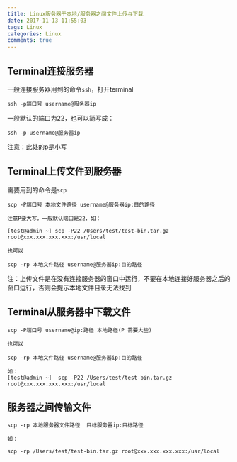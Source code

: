 ```yaml
---
title: Linux服务器于本地/服务器之间文件上传与下载
date: 2017-11-13 11:55:03
tags: Linux
categories: Linux
comments: true
---
```



## Terminal连接服务器

一般连接服务器用到的命令`ssh`，打开terminal
<!---more--->
```
ssh -p端口号 username@服务器ip
```
一般默认的端口为22，也可以简写成：

```
ssh -p username@服务器ip

```

注意：此处的p是小写


## Terminal上传文件到服务器

需要用到的命令是`scp`

```
scp -P端口号 本地文件路径 username@服务器ip:目的路径

注意P要大写，一般默认端口是22，如：

[test@admin ~] scp -P22 /Users/test/test-bin.tar.gz root@xxx.xxx.xxx.xxx:/usr/local

也可以

scp -rp 本地文件路径 username@服务器ip:目的路径

```

注：上传文件是在没有连接服务器的窗口中运行，不要在本地连接好服务器之后的窗口运行，否则会提示本地文件目录无法找到


## Terminal从服务器中下载文件

```
scp -P端口号 username@ip:路径 本地路径(P 需要大些)

也可以

scp -rp 本地文件路径 username@服务器ip:目的路径

如：
[test@admin ~]  scp -P22 /Users/test/test-bin.tar.gz root@xxx.xxx.xxx.xxx:/usr/local

```


## 服务器之间传输文件

```
scp -rp 本地服务器文件路径  目标服务器ip:目标路径

如：

scp -rp /Users/test/test-bin.tar.gz root@xxx.xxx.xxx.xxx:/usr/local

```



